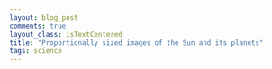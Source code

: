 ```yaml
---
layout: blog_post
comments: true
layout_class: isTextCentered
title: "Proportionally sized images of the Sun and its planets"
tags: science
---
```



